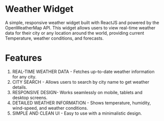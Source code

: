 # Weather Widget

A simple, responsive weather widget built with ReactJS and powered by the OpenWeatherMap API. This widget allows users to view real-time weather data for their city or any location around the world, providing current Temperature, weather conditions, and forecasts.

# Features
1. REAL-TIME WEATHER DATA - Fetches up-to-date weather information for any city.
2. CITY SEARCH - Allows users to search by city name to get weather details.
3. RESPONSIVE DESIGN- Works seamlessly on mobile, tablets and desktop screens.
4. DETAILED WEATHER INFORMATION - Shows temperature, humidity, wind-speed, and weather conditions.
5. SIMPLE AND CLEAN UI - Easy to use with a minimalistic design.